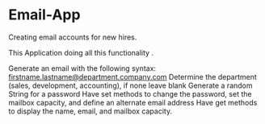 # Email-App
Creating email accounts for new hires.
<p>
This Application doing all this functionality .

Generate an email with the following syntax: firstname.lastname@department.company.com 
Determine the department (sales, development, accounting), if none leave blank 
Generate a random String for a password 
Have set methods to change the password, set the mailbox capacity, and define an alternate 
email address 
Have get methods to display the name, email, and mailbox capacity.
</p>
